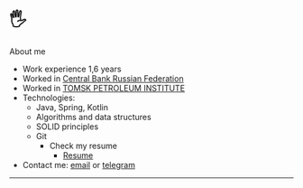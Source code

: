 
# 🖐️   
  
About me
- Work experience 1,6 years
- Worked in [Central Bank Russian Federation](https://www.cbr.ru/)
- Worked in [TOMSK PETROLEUM INSTITUTE](https://www.tomskneft.ru/)
- Technologies:
  - Java, Spring, Kotlin
  - Algorithms and data structures
  - SOLID principles
  - Git  
    - Check my resume
      - [Resume](https://docs.google.com/document/d/1_SJ9qAjOF-7h-UHuPAjK6kRAputLPGT3j6cMuGcNjuQ/edit#)
- Contact me: [email](mailto:porodnov.b@mail.ru) or [telegram](https://t.me/porodnovboris)

________________________________________________________________________________________________________________________